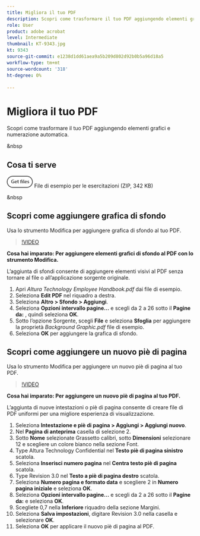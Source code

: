 ```yaml
---
title: Migliora il tuo PDF
description: Scopri come trasformare il tuo PDF aggiungendo elementi grafici e numerazione automatica
role: User
product: adobe acrobat
level: Intermediate
thumbnail: KT-9343.jpg
kt: 9343
source-git-commit: e1238d1dd61aea9a5b209d802d92b0b5a96d18a5
workflow-type: tm+mt
source-wordcount: '318'
ht-degree: 0%

---
```


# Migliora il tuo PDF

Scopri come trasformare il tuo PDF aggiungendo elementi grafici e numerazione automatica.

&amp;nbsp

## Cosa ti serve

[![Scarica file](../assets/Getfiles.png)](../assets/Enhance.zip)   File di esempio per le esercitazioni (ZIP, 342 KB)

&amp;nbsp

## Scopri come aggiungere grafica di sfondo

Usa lo strumento Modifica per aggiungere grafica di sfondo al tuo PDF.

>[!VIDEO](https://video.tv.adobe.com/v/338746?hidetitle=true)

**Cosa hai imparato: Per aggiungere elementi grafici di sfondo al PDF con lo strumento Modifica.**

L’aggiunta di sfondi consente di aggiungere elementi visivi al PDF senza tornare al file o all’applicazione sorgente originale.

1. Apri *Altura Technology Employee Handbook.pdf* dai file di esempio.
1. Seleziona **Edit PDF** nel riquadro a destra.
1. Seleziona **Altro > Sfondo > Aggiungi**.
1. Seleziona **Opzioni intervallo pagine...** e scegli da 2 a 26 sotto il **Pagine da:** , quindi seleziona **OK**.
1. Sotto l’opzione Sorgente, scegli **File** e seleziona **Sfoglia** per aggiungere la proprietà *Background Graphic.pdf* file di esempio.
1. Seleziona **OK** per aggiungere la grafica di sfondo.

## Scopri come aggiungere un nuovo piè di pagina

Usa lo strumento Modifica per aggiungere un nuovo piè di pagina al tuo PDF.

>[!VIDEO](https://video.tv.adobe.com/v/338745?hidetitle=true)

**Cosa hai imparato: Per aggiungere un nuovo piè di pagina al tuo PDF.**

L’aggiunta di nuove intestazioni o piè di pagina consente di creare file di PDF uniformi per una migliore esperienza di visualizzazione.

1. Seleziona **Intestazione e piè di pagina > Aggiungi > Aggiungi nuovo**.
1. Nel **Pagina di anteprima** casella di selezione 2.
1. Sotto **Nome** selezionate Grassetto calibri, sotto **Dimensioni** selezionare 12 e scegliere un colore bianco nella sezione Font.
1. Type Altura Technology Confidential nel **Testo piè di pagina sinistro** scatola.
1. Seleziona **Inserisci numero pagina** nel **Centra testo piè di pagina** scatola.
1. Type Revision 3.0 nel **Testo a piè di pagina destro** scatola.
1. Seleziona **Numero pagina e formato data** e scegliere 2 in **Numero pagina iniziale** e seleziona **OK**.
1. Seleziona **Opzioni intervallo pagine...** e scegli da 2 a 26 sotto il **Pagine da:** e seleziona **OK**.
1. Scegliete 0,7 nella **Inferiore** riquadro della sezione Margini.
1. Seleziona **Salva impostazioni**, digitare Revision 3.0 nella casella e selezionare **OK**.
1. Seleziona **OK** per applicare il nuovo piè di pagina al PDF.



